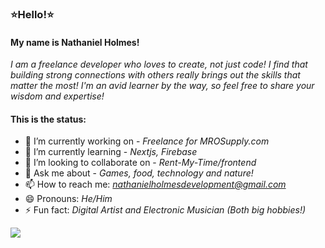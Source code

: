 ### :star:Hello!:star:

#### My name is Nathaniel Holmes!
*I am a freelance developer who loves to create, not just code! I find that building strong connections with others really brings out the skills that matter the most! I'm an avid learner by the way, so feel free to share your wisdom and expertise!*



#### This is the status:
- 🔭 I’m currently working on - *Freelance for MROSupply.com*
- 🌱 I’m currently learning - *Nextjs, Firebase*
- 👯 I’m looking to collaborate on - *Rent-My-Time/frontend*
- 💬 Ask me about - *Games, food, technology and nature!*
- 📫 How to reach me: *nathanielholmesdevelopment@gmail.com*
- 😄 Pronouns: *He/Him*
- ⚡ Fun fact: *Digital Artist and Electronic Musician (Both big hobbies!)*



<a href="https://github.com/nathanieljholmes">
  <img src="https://github-readme-stats.vercel.app/api?username=nathanieljholmes&show_icons=true&hide_border=true&theme=tokyonight" />
</a>

